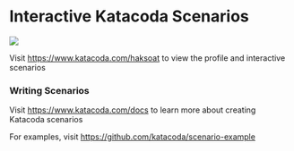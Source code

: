 # Interactive Katacoda Scenarios

[![](http://shields.katacoda.com/katacoda/haksoat/count.svg)](https://www.katacoda.com/haksoat "Get your profile on Katacoda.com")

Visit https://www.katacoda.com/haksoat to view the profile and interactive scenarios

### Writing Scenarios
Visit https://www.katacoda.com/docs to learn more about creating Katacoda scenarios

For examples, visit https://github.com/katacoda/scenario-example
